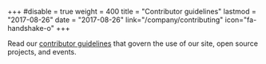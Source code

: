 +++
#disable = true
weight = 400
title = "Contributor guidelines"
lastmod = "2017-08-26"
date = "2017-08-26"
link="/company/contributing"
icon="fa-handshake-o"
+++

Read our [contributor guidelines](/company/contributing) that govern the use of our site, open source projects, and events.